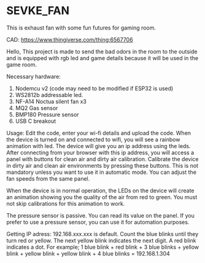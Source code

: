 # SEVKE_FAN
This is exhaust fan with some fun futures for gaming room.

CAD: https://www.thingiverse.com/thing:6567706

Hello,
This project is made to send the bad odors in the room to the outside and is equipped with rgb led and game details because it will be used in the game room.

Necessary hardware:
1) Nodemcu v2 (code may need to be modified if ESP32 is used)
2) WS2812b addressable led.
3) NF-A14 Noctua silent fan x3
4) MQ2 Gas sensor
5) BMP180 Pressure sensor
6) USB C breakout

Usage:
Edit the code, enter your wi-fi details and upload the code. When the device is turned on and connected to wifi, you will see a rainbow animation with led. The device will give you an ip address using the leds. After connecting from your browser with this ip address, you will access a panel with buttons for clean air and dirty air calibration. Calibrate the device in dirty air and clean air environments by pressing these buttons. This is not mandatory unless you want to use it in automatic mode. You can adjust the fan speeds from the same panel.

When the device is in normal operation, the LEDs on the device will create an animation showing you the quality of the air from red to green. You must not skip calibrations for this animation to work.

The pressure sensor is passive. You can read its value on the panel. If you prefer to use a pressure sensor, you can use it for automation purposes. 

Getting IP adress:
192.168.xxx.xxx is default.
Count the blue blinks until they turn red or yellow. The next yellow blink indicates the next digit. A red blink indicates a dot. For example;
1 blue blink + red blink + 3 blue blinks + yellow blink + yellow blink + yellow blink + 4 blue blinks = 192.168.1.304
